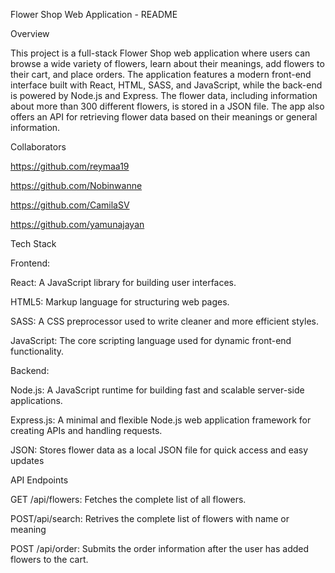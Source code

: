 Flower Shop Web Application - README

Overview

This project is a full-stack Flower Shop web application where users can browse a wide variety of flowers, learn about their meanings, add flowers to their cart, and place orders. The application features a modern front-end interface built with React, HTML, SASS, and JavaScript, while the back-end is powered by Node.js and Express. The flower data, including information about more than 300 different flowers, is stored in a JSON file. The app also offers an API for retrieving flower data based on their meanings or general information.



Collaborators

https://github.com/reymaa19

https://github.com/Nobinwanne

https://github.com/CamilaSV

https://github.com/yamunajayan



Tech Stack


Frontend:

React: A JavaScript library for building user interfaces.

HTML5: Markup language for structuring web pages.

SASS: A CSS preprocessor used to write cleaner and more efficient styles.

JavaScript: The core scripting language used for dynamic front-end functionality.


Backend:

Node.js: A JavaScript runtime for building fast and scalable server-side applications.

Express.js: A minimal and flexible Node.js web application framework for creating APIs and handling requests.

JSON: Stores flower data as a local JSON file for quick access and easy updates



API Endpoints

GET /api/flowers: Fetches the complete list of all flowers.

POST/api/search: Retrives the complete list of flowers with name or meaning

POST /api/order: Submits the order information after the user has added flowers to the cart.

